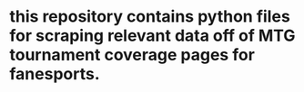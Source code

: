 # this repository contains python files for scraping relevant data off of MTG tournament coverage pages for fanesports.
